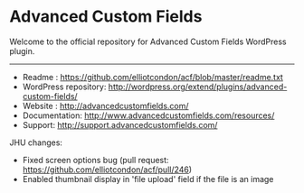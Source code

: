 # Advanced Custom Fields

Welcome to the official repository for Advanced Custom Fields WordPress plugin.

-----------------------

* Readme : https://github.com/elliotcondon/acf/blob/master/readme.txt
* WordPress repository: http://wordpress.org/extend/plugins/advanced-custom-fields/
* Website : http://advancedcustomfields.com/
* Documentation: http://www.advancedcustomfields.com/resources/
* Support: http://support.advancedcustomfields.com/

JHU changes:

* Fixed screen options bug (pull request: https://github.com/elliotcondon/acf/pull/246)
* Enabled thumbnail display in 'file upload' field if the file is an image